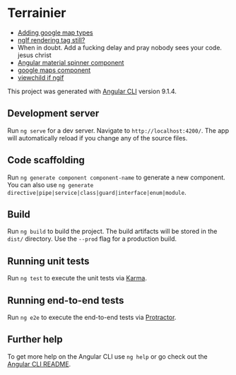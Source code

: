 # Terrainier

* [Adding google map types](https://medium.com/@jkeung/integrating-google-maps-api-w-angular-7-e7672396ce2d)
* [ngIf rendering tag still?](https://stackoverflow.com/questions/38230189/how-to-init-a-component-only-when-its-tag-is-at-ngif-true)
* When in doubt. Add a fucking delay and pray nobody sees your code. jesus christ
* [Angular material spinner component](https://material.angular.io/components/progress-spinner/api)
* [google maps component](https://medium.com/angular-in-depth/google-maps-is-now-an-angular-component-821ec61d2a0)
* [viewchild if ngif](https://stackoverflow.com/a/41095677)



This project was generated with [Angular CLI](https://github.com/angular/angular-cli) version 9.1.4.

## Development server

Run `ng serve` for a dev server. Navigate to `http://localhost:4200/`. The app will automatically reload if you change any of the source files.

## Code scaffolding

Run `ng generate component component-name` to generate a new component. You can also use `ng generate directive|pipe|service|class|guard|interface|enum|module`.

## Build

Run `ng build` to build the project. The build artifacts will be stored in the `dist/` directory. Use the `--prod` flag for a production build.

## Running unit tests

Run `ng test` to execute the unit tests via [Karma](https://karma-runner.github.io).

## Running end-to-end tests

Run `ng e2e` to execute the end-to-end tests via [Protractor](http://www.protractortest.org/).

## Further help

To get more help on the Angular CLI use `ng help` or go check out the [Angular CLI README](https://github.com/angular/angular-cli/blob/master/README.md).
